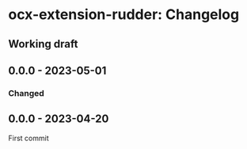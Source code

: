 # ocx-extension-rudder: Changelog

## Working draft 

## 0.0.0 - 2023-05-01

### Changed

## 0.0.0 - 2023-04-20

First commit
